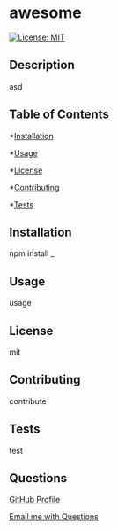 
# awesome
[![License: MIT](https://img.shields.io/badge/License-MIT-yellow.svg)](https://opensource.org/licenses/MIT)
## Description
asd
      
## Table of Contents

*[Installation](#Installation)

*[Usage](#Usage)

*[License](#License)

*[Contributing](#Contributing)

*[Tests](#Tests)

## Installation

npm install _

## Usage

usage

## License

mit

## Contributing

contribute

## Tests

test


## Questions
[GitHub Profile](https://github.com/david)

[Email me with Questions](mailto:gmail)